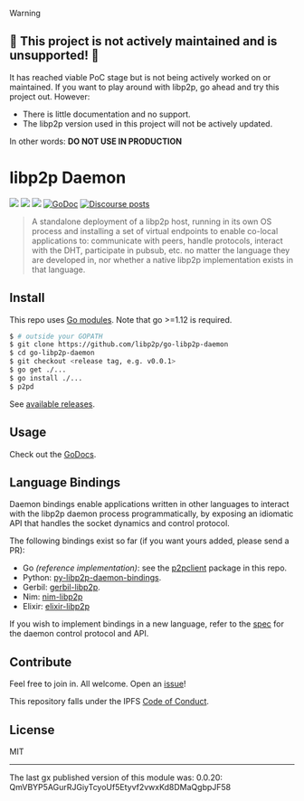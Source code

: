 > [!WARNING]
> ## 🚧 This project is not actively maintained and is unsupported! 🚧
>
> It has reached viable PoC stage but is not being actively worked on or maintained. If you want to play around with libp2p, go ahead and try this project out. However:
>
> * There is little documentation and no support.
> * The libp2p version used in this project will not be actively updated.
>
> In other words: **DO NOT USE IN PRODUCTION**

# libp2p Daemon

[![](https://img.shields.io/badge/made%20by-Protocol%20Labs-blue.svg?style=flat-square)](http://protocol.ai)
[![](https://img.shields.io/badge/project-libp2p-yellow.svg?style=flat-square)](https://libp2p.io/)
[![](https://img.shields.io/badge/freenode-%23libp2p-yellow.svg?style=flat-square)](http://webchat.freenode.net/?channels=%libp2p)
[![GoDoc](https://godoc.org/github.com/libp2p/go-libp2p-daemon?status.svg)](https://godoc.org/github.com/libp2p/go-libp2p-daemon)
[![Discourse posts](https://img.shields.io/discourse/https/discuss.libp2p.io/posts.svg)](https://discuss.libp2p.io)

> A standalone deployment of a libp2p host, running in its own OS process and installing a set of
  virtual endpoints to enable co-local applications to: communicate with peers, handle protocols,
  interact with the DHT, participate in pubsub, etc. no matter the language they are developed in,
  nor whether a native libp2p implementation exists in that language.

## Install

This repo uses [Go modules](https://github.com/golang/go/wiki/Modules). Note that go >=1.12 is required.

```sh
$ # outside your GOPATH
$ git clone https://github.com/libp2p/go-libp2p-daemon
$ cd go-libp2p-daemon
$ git checkout <release tag, e.g. v0.0.1>
$ go get ./...
$ go install ./...
$ p2pd
```

See [available releases](https://github.com/libp2p/go-libp2p-daemon/releases).

## Usage

Check out the [GoDocs](https://godoc.org/github.com/libp2p/go-libp2p-daemon).

## Language Bindings

Daemon bindings enable applications written in other languages to interact with the libp2p daemon process programmatically, by exposing an idiomatic API that handles the socket dynamics and control protocol.

The following bindings exist so far (if you want yours added, please send a PR):

- Go _(reference implementation)_: see the [p2pclient](p2pclient) package in this repo.
- Python: [py-libp2p-daemon-bindings](https://github.com/mhchia/py-libp2p-daemon-bindings).
- Gerbil: [gerbil-libp2p](https://github.com/vyzo/gerbil-libp2p).
- Nim: [nim-libp2p](https://github.com/status-im/nim-libp2p)
- Elixir: [elixir-libp2p](https://github.com/timjp87/elixir-libp2p)

If you wish to implement bindings in a new language, refer to the [spec](specs/README.md) for the daemon control protocol and API.

## Contribute

Feel free to join in. All welcome. Open an [issue](https://github.com/libp2p/go-libp2p-daemon/issues)!

This repository falls under the IPFS [Code of Conduct](https://github.com/ipfs/community/blob/master/code-of-conduct.md).

## License
MIT

---

The last gx published version of this module was: 0.0.20: QmVBYP5AGurRJGiyTcyoUf5Etyvf2vwxKd8DMaQgbpJF58
